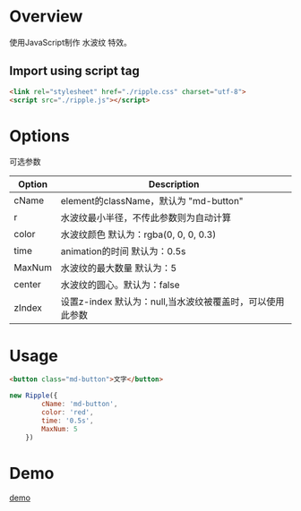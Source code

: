 # Overview
使用JavaScript制作 水波纹 特效。

## Import using script tag

``` HTML
<link rel="stylesheet" href="./ripple.css" charset="utf-8">
<script src="./ripple.js"></script>
```

# Options

可选参数

| Option | Description |
| ----- | ----- |
| cName | element的className，默认为 "md-button" |
| r | 水波纹最小半径，不传此参数则为自动计算|
| color | 水波纹颜色 默认为：rgba(0, 0, 0, 0.3)|
| time | animation的时间 默认为：0.5s|
| MaxNum | 水波纹的最大数量 默认为：5|
| center |  水波纹的圆心。默认为：false|
| zIndex | 设置z-index 默认为：null,当水波纹被覆盖时，可以使用此参数|

# Usage
```HTML
<button class="md-button">文字</button>
```
```JavaScript
new Ripple({
        cName: 'md-button',
        color: 'red',
        time: '0.5s',
        MaxNum: 5
    })
```
# Demo
[demo](https://github.com/Ge-Ge/button/blob/master/demo.html) 
